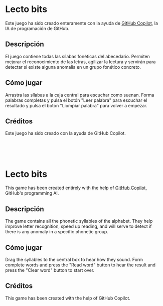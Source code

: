# Lecto bits

Este juego ha sido creado enteramente con la ayuda de [GitHub Copilot](https://copilot.github.com/), la IA de programación de GitHub.

## Descripción

El juego contiene todas las sílabas fonéticas del abecedario. Permiten mejorar el reconocimiento de las letras, agilizar la lectura y servirán para detectar si existe alguna anomalía en un grupo fonético concreto.

## Cómo jugar

Arrastra las sílabas a la caja central para escuchar como suenan. Forma palabras completas y pulsa el botón "Leer palabra" para escuchar el resultado y pulsa el botón "Liompiar palabra" para volver a empezar.

## Créditos

Este juego ha sido creado con la ayuda de GitHub Copilot.

<br><br><br>

# Lecto bits

This game has been created entirely with the help of [GitHub Copilot](https://copilot.github.com/), GitHub's programming AI.

## Descripción

The game contains all the phonetic syllables of the alphabet. They help improve letter recognition, speed up reading, and will serve to detect if there is any anomaly in a specific phonetic group.

## Cómo jugar

Drag the syllables to the central box to hear how they sound. Form complete words and press the "Read word" button to hear the result and press the "Clear word" button to start over.

## Créditos

This game has been created with the help of GitHub Copilot.